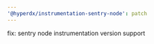 ```yaml
---
'@hyperdx/instrumentation-sentry-node': patch
---
```


fix: sentry node instrumentation version support
